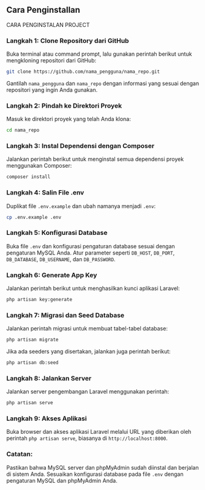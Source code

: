 
## Cara Penginstallan

CARA PENGINSTALAN PROJECT

### Langkah 1: Clone Repository dari GitHub
Buka terminal atau command prompt, lalu gunakan perintah berikut untuk mengkloning repositori dari GitHub:

```bash
git clone https://github.com/nama_pengguna/nama_repo.git
```

Gantilah `nama_pengguna` dan `nama_repo` dengan informasi yang sesuai dengan repositori yang ingin Anda gunakan.

### Langkah 2: Pindah ke Direktori Proyek
Masuk ke direktori proyek yang telah Anda klona:

```bash
cd nama_repo
```

### Langkah 3: Instal Dependensi dengan Composer
Jalankan perintah berikut untuk menginstal semua dependensi proyek menggunakan Composer:

```bash
composer install
```

### Langkah 4: Salin File .env
Duplikat file `.env.example` dan ubah namanya menjadi `.env`:

```bash
cp .env.example .env
```

### Langkah 5: Konfigurasi Database
Buka file `.env` dan konfigurasi pengaturan database sesuai dengan pengaturan MySQL Anda. Atur parameter seperti `DB_HOST`, `DB_PORT`, `DB_DATABASE`, `DB_USERNAME`, dan `DB_PASSWORD`.

### Langkah 6: Generate App Key
Jalankan perintah berikut untuk menghasilkan kunci aplikasi Laravel:

```bash
php artisan key:generate
```

### Langkah 7: Migrasi dan Seed Database
Jalankan perintah migrasi untuk membuat tabel-tabel database:

```bash
php artisan migrate
```

Jika ada seeders yang disertakan, jalankan juga perintah berikut:

```bash
php artisan db:seed
```

### Langkah 8: Jalankan Server
Jalankan server pengembangan Laravel menggunakan perintah:

```bash
php artisan serve
```

### Langkah 9: Akses Aplikasi
Buka browser dan akses aplikasi Laravel melalui URL yang diberikan oleh perintah `php artisan serve`, biasanya di `http://localhost:8000`.

### Catatan:
Pastikan bahwa MySQL server dan phpMyAdmin sudah diinstal dan berjalan di sistem Anda. Sesuaikan konfigurasi database pada file `.env` dengan pengaturan MySQL dan phpMyAdmin Anda.



